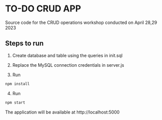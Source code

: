 # TO-DO CRUD APP

Source code for the CRUD operations workshop conducted on April 28,29 2023


## Steps to run
1. Create database and table using the queries in init.sql

2. Replace the MySQL connection credentials in server.js

3. Run
```sh
npm install
```
4. Run
```sh
npm start
```

The application will be available at http://localhost:5000